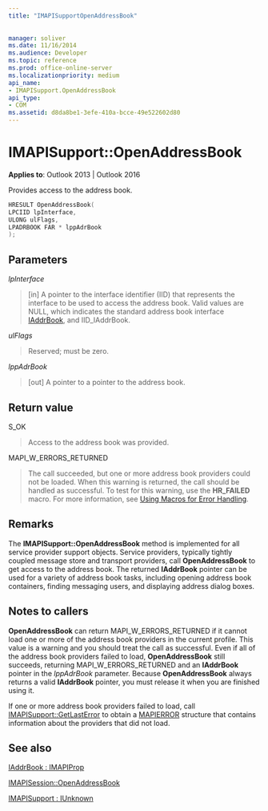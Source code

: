 ```yaml
---
title: "IMAPISupportOpenAddressBook"
 
 
manager: soliver
ms.date: 11/16/2014
ms.audience: Developer
ms.topic: reference
ms.prod: office-online-server
ms.localizationpriority: medium
api_name:
- IMAPISupport.OpenAddressBook
api_type:
- COM
ms.assetid: d8da8be1-3efe-410a-bcce-49e522602d80
---
```


# IMAPISupport::OpenAddressBook

  
  
**Applies to**: Outlook 2013 | Outlook 2016 
  
Provides access to the address book.
  
```cpp
HRESULT OpenAddressBook(
LPCIID lpInterface,
ULONG ulFlags,
LPADRBOOK FAR * lppAdrBook
);
```

## Parameters

 _lpInterface_
  
> [in] A pointer to the interface identifier (IID) that represents the interface to be used to access the address book. Valid values are NULL, which indicates the standard address book interface [IAddrBook](iaddrbookimapiprop.md), and IID_IAddrBook.
    
 _ulFlags_
  
> Reserved; must be zero.
    
 _lppAdrBook_
  
> [out] A pointer to a pointer to the address book.
    
## Return value

S_OK 
  
> Access to the address book was provided.
    
MAPI_W_ERRORS_RETURNED 
  
> The call succeeded, but one or more address book providers could not be loaded. When this warning is returned, the call should be handled as successful. To test for this warning, use the **HR_FAILED** macro. For more information, see [Using Macros for Error Handling](using-macros-for-error-handling.md).
    
## Remarks

The **IMAPISupport::OpenAddressBook** method is implemented for all service provider support objects. Service providers, typically tightly coupled message store and transport providers, call **OpenAddressBook** to get access to the address book. The returned **IAddrBook** pointer can be used for a variety of address book tasks, including opening address book containers, finding messaging users, and displaying address dialog boxes. 
  
## Notes to callers

 **OpenAddressBook** can return MAPI_W_ERRORS_RETURNED if it cannot load one or more of the address book providers in the current profile. This value is a warning and you should treat the call as successful. Even if all of the address book providers failed to load, **OpenAddressBook** still succeeds, returning MAPI_W_ERRORS_RETURNED and an **IAddrBook** pointer in the _lppAdrBook_ parameter. Because **OpenAddressBook** always returns a valid **IAddrBook** pointer, you must release it when you are finished using it. 
  
If one or more address book providers failed to load, call [IMAPISupport::GetLastError](imapisupport-getlasterror.md) to obtain a [MAPIERROR](mapierror.md) structure that contains information about the providers that did not load. 
  
## See also



[IAddrBook : IMAPIProp](iaddrbookimapiprop.md)
  
[IMAPISession::OpenAddressBook](imapisession-openaddressbook.md)
  
[IMAPISupport : IUnknown](imapisupportiunknown.md)


